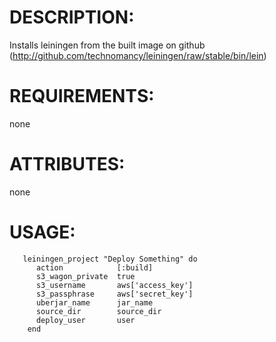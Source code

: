 # DESCRIPTION:

Installs leiningen from the built image on github (http://github.com/technomancy/leiningen/raw/stable/bin/lein)

# REQUIREMENTS:

none

# ATTRIBUTES: 

none

# USAGE:

```
   leiningen_project "Deploy Something" do
      action            [:build]
      s3_wagon_private  true
      s3_username       aws['access_key']
      s3_passphrase     aws['secret_key']
      uberjar_name      jar_name
      source_dir        source_dir
      deploy_user       user
    end
```
